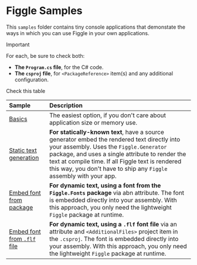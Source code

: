 # Figgle Samples

This `samples` folder contains tiny console applications that demonstate
the ways in which you can use Figgle in your own applications.

> [!IMPORTANT]
> For each, be sure to check both:
> 
> - **The `Program.cs` file**, for the C# code.
> - **The `csproj` file**, for `<PackageReference>` item(s) and any additional configuration.

Check this table 

| Sample | Description |
| :----- | :---------- |
| [Basics](1-basics) | The easiest option, if you don't care about application size or memory use. |
| [Static text generation](2-static-text) | **For statically-known text**, have a source generator embed the rendered text directly into your assembly. Uses the `Figgle.Generator` package, and uses a single attribute to render the text at compile time. If all Figgle text is rendered this way, you don't have to ship any `Figgle` assembly with your app. |
| [Embed font from package](3-embed-font-from-package) | **For dynamic text, using a font from the `Figgle.Fonts` package** via abn attribute. The font is embedded directly into your assembly. With this approach, you only need the lightweight `Figgle` package at runtime. |
| [Embed font from `.flf` file](4-embed-font-from-file) | **For dynamic text, using a `.flf` font file** via an attribute and `<AdditionalFiles>` project item in the `.csproj`. The font is embedded directly into your assembly. With this approach, you only need the lightweight `Figgle` package at runtime. |
